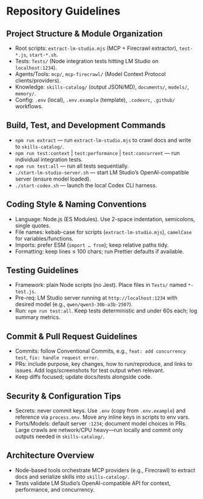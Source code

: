 # Repository Guidelines

## Project Structure & Module Organization
- Root scripts: `extract-lm-studio.mjs` (MCP + Firecrawl extractor), `test-*.js`, `start-*.sh`.
- Tests: `Tests/` (Node integration tests hitting LM Studio on `localhost:1234`).
- Agents/Tools: `mcp/`, `mcp-firecrawl/` (Model Context Protocol clients/providers).
- Knowledge: `skills-catalog/` (output JSON/MD), `documents/`, `models/`, `memory/`.
- Config: `.env` (local), `.env.example` (template), `.codexrc`, `.github/` workflows.

## Build, Test, and Development Commands
- `npm run extract` — run `extract-lm-studio.mjs` to crawl docs and write to `skills-catalog/`.
- `npm run test:context` | `test:performance` | `test:concurrent` — run individual integration tests.
- `npm run test:all` — run all tests sequentially.
- `./start-lm-studio-server.sh` — start LM Studio’s OpenAI-compatible server (ensure model loaded).
- `./start-codex.sh` — launch the local Codex CLI harness.

## Coding Style & Naming Conventions
- Language: Node.js (ES Modules). Use 2-space indentation, semicolons, single quotes.
- File names: kebab-case for scripts (`extract-lm-studio.mjs`), `camelCase` for variables/functions.
- Imports: prefer ESM (`import … from`); keep relative paths tidy.
- Formatting: keep lines ≤ 100 chars; run Prettier defaults if available.

## Testing Guidelines
- Framework: plain Node scripts (no Jest). Place files in `Tests/` named `*-test.js`.
- Pre-req: LM Studio server running at `http://localhost:1234` with desired model (e.g., `qwen/qwen3-30b-a3b-2507`).
- Run: `npm run test:all`. Keep tests deterministic and under 60s each; log summary metrics.

## Commit & Pull Request Guidelines
- Commits: follow Conventional Commits, e.g., `feat: add concurrency test`, `fix: handle request error`.
- PRs: include purpose, key changes, how to run/reproduce, and links to issues. Add logs/screenshots for test output when relevant.
- Keep diffs focused; update docs/tests alongside code.

## Security & Configuration Tips
- Secrets: never commit keys. Use `.env` (copy from `.env.example`) and reference via `process.env`. Move any inline keys in scripts to env vars.
- Ports/Models: default server `:1234`; document model choices in PRs. Large crawls are network/CPU heavy—run locally and commit only outputs needed in `skills-catalog/`.

## Architecture Overview
- Node-based tools orchestrate MCP providers (e.g., Firecrawl) to extract docs and serialize skills into `skills-catalog/`.
- Tests validate LM Studio’s OpenAI-compatible API for context, performance, and concurrency.
